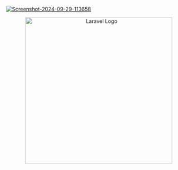 
<a href="https://ibb.co/n7H7kgV"><img src="https://i.ibb.co/n7H7kgV/Screenshot-2024-09-29-113658.png" alt="Screenshot-2024-09-29-113658" border="0"></a>

<p align="center"><a href="https://laravel.com" target="_blank"><img src="https://raw.githubusercontent.com/laravel/art/master/logo-lockup/5%20SVG/2%20CMYK/1%20Full%20Color/laravel-logolockup-cmyk-red.svg" width="400" alt="Laravel Logo"></a></p>

 
 
